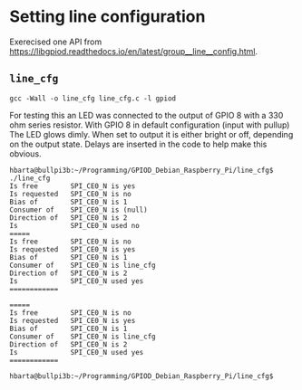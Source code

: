 # Setting line configuration

Exerecised one API from <https://libgpiod.readthedocs.io/en/latest/group__line__config.html>.

## `line_cfg`

```text
gcc -Wall -o line_cfg line_cfg.c -l gpiod
```

For testing this an LED was connected to the output of GPIO 8 with a 330 ohm series resistor. With GPIO 8 in default configuration (input with pullup) The LED glows dimly. When set to output it is either bright or off, depending on the output state. Delays are inserted in the code to help make this obvious.

```text
hbarta@bullpi3b:~/Programming/GPIOD_Debian_Raspberry_Pi/line_cfg$ ./line_cfg 
Is free        SPI_CE0_N is yes
Is requested   SPI_CE0_N is no
Bias of        SPI_CE0_N is 1
Consumer of    SPI_CE0_N is (null)
Direction of   SPI_CE0_N is 2
Is             SPI_CE0_N used no
=====
Is free        SPI_CE0_N is no
Is requested   SPI_CE0_N is yes
Bias of        SPI_CE0_N is 1
Consumer of    SPI_CE0_N is line_cfg
Direction of   SPI_CE0_N is 2
Is             SPI_CE0_N used yes
============

=====
Is free        SPI_CE0_N is no
Is requested   SPI_CE0_N is yes
Bias of        SPI_CE0_N is 1
Consumer of    SPI_CE0_N is line_cfg
Direction of   SPI_CE0_N is 2
Is             SPI_CE0_N used yes
============

hbarta@bullpi3b:~/Programming/GPIOD_Debian_Raspberry_Pi/line_cfg$ 
```